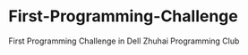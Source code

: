First-Programming-Challenge
===========================

First Programming Challenge in Dell Zhuhai Programming Club
